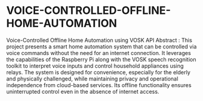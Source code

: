 # VOICE-CONTROLLED-OFFLINE-HOME-AUTOMATION
Voice-Controlled Offline Home Automation using VOSK API
Abstract :
   This project presents a smart home automation system that can be controlled via voice commands without the need for an internet connection. It leverages the capabilities of the Raspberry Pi along with the VOSK speech recognition toolkit to interpret voice inputs and control household appliances using relays. The system is designed for convenience, especially for the elderly and physically challenged, while maintaining privacy and operational independence from cloud-based services. Its offline functionality ensures uninterrupted control even in the absence of internet access. 
